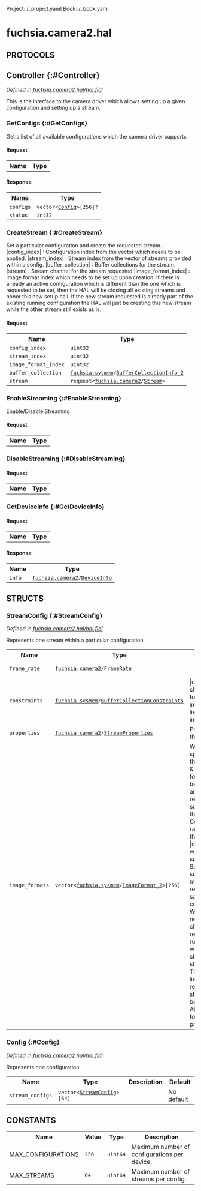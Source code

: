 Project: /_project.yaml
Book: /_book.yaml

# fuchsia.camera2.hal


## **PROTOCOLS**

## Controller {:#Controller}
*Defined in [fuchsia.camera2.hal/hal.fidl](https://fuchsia.googlesource.com/fuchsia/+/master/sdk/fidl/fuchsia.camera2.hal/hal.fidl#46)*

 This is the interface to the camera driver
 which allows setting up a given configuration
 and setting up a stream.

### GetConfigs {:#GetConfigs}

 Get a list of all available configurations which the camera driver supports.

#### Request
<table>
    <tr><th>Name</th><th>Type</th></tr>
    </table>


#### Response
<table>
    <tr><th>Name</th><th>Type</th></tr>
    <tr>
            <td><code>configs</code></td>
            <td>
                <code>vector&lt;<a class='link' href='#Config'>Config</a>&gt;[256]?</code>
            </td>
        </tr><tr>
            <td><code>status</code></td>
            <td>
                <code>int32</code>
            </td>
        </tr></table>

### CreateStream {:#CreateStream}

 Set a particular configuration and create the requested stream.
 |config_index| : Configuration index from the vector which needs to be applied.
 |stream_index| : Stream index from the vector of streams provided within a config.
 |buffer_collection| : Buffer collections for the stream.
 |stream| : Stream channel for the stream requested
 |image_format_index| : Image format index which needs to be set up upon creation.
 If there is already an active configuration which is different than the one
 which is requested to be set, then the HAL will be closing all existing streams
 and honor this new setup call.
 If the new stream requested is already part of the existing running configuration
 the HAL will just be creating this new stream while the other stream still exists as is.

#### Request
<table>
    <tr><th>Name</th><th>Type</th></tr>
    <tr>
            <td><code>config_index</code></td>
            <td>
                <code>uint32</code>
            </td>
        </tr><tr>
            <td><code>stream_index</code></td>
            <td>
                <code>uint32</code>
            </td>
        </tr><tr>
            <td><code>image_format_index</code></td>
            <td>
                <code>uint32</code>
            </td>
        </tr><tr>
            <td><code>buffer_collection</code></td>
            <td>
                <code><a class='link' href='../fuchsia.sysmem/index.html'>fuchsia.sysmem</a>/<a class='link' href='../fuchsia.sysmem/index.html#BufferCollectionInfo_2'>BufferCollectionInfo_2</a></code>
            </td>
        </tr><tr>
            <td><code>stream</code></td>
            <td>
                <code>request&lt;<a class='link' href='../fuchsia.camera2/index.html'>fuchsia.camera2</a>/<a class='link' href='../fuchsia.camera2/index.html#Stream'>Stream</a>&gt;</code>
            </td>
        </tr></table>



### EnableStreaming {:#EnableStreaming}

 Enable/Disable Streaming

#### Request
<table>
    <tr><th>Name</th><th>Type</th></tr>
    </table>



### DisableStreaming {:#DisableStreaming}


#### Request
<table>
    <tr><th>Name</th><th>Type</th></tr>
    </table>



### GetDeviceInfo {:#GetDeviceInfo}


#### Request
<table>
    <tr><th>Name</th><th>Type</th></tr>
    </table>


#### Response
<table>
    <tr><th>Name</th><th>Type</th></tr>
    <tr>
            <td><code>info</code></td>
            <td>
                <code><a class='link' href='../fuchsia.camera2/index.html'>fuchsia.camera2</a>/<a class='link' href='../fuchsia.camera2/index.html#DeviceInfo'>DeviceInfo</a></code>
            </td>
        </tr></table>



## **STRUCTS**

### StreamConfig {:#StreamConfig}
*Defined in [fuchsia.camera2.hal/hal.fidl](https://fuchsia.googlesource.com/fuchsia/+/master/sdk/fidl/fuchsia.camera2.hal/hal.fidl#18)*



 Represents one stream within a particular configuration.


<table>
    <tr><th>Name</th><th>Type</th><th>Description</th><th>Default</th></tr><tr>
            <td><code>frame_rate</code></td>
            <td>
                <code><a class='link' href='../fuchsia.camera2/index.html'>fuchsia.camera2</a>/<a class='link' href='../fuchsia.camera2/index.html#FrameRate'>FrameRate</a></code>
            </td>
            <td></td>
            <td>No default</td>
        </tr><tr>
            <td><code>constraints</code></td>
            <td>
                <code><a class='link' href='../fuchsia.sysmem/index.html'>fuchsia.sysmem</a>/<a class='link' href='../fuchsia.sysmem/index.html#BufferCollectionConstraints'>BufferCollectionConstraints</a></code>
            </td>
            <td> |constraints| should allow for all the image formats listed in image_formats.
</td>
            <td>No default</td>
        </tr><tr>
            <td><code>properties</code></td>
            <td>
                <code><a class='link' href='../fuchsia.camera2/index.html'>fuchsia.camera2</a>/<a class='link' href='../fuchsia.camera2/index.html#StreamProperties'>StreamProperties</a></code>
            </td>
            <td> Properties of the stream:
</td>
            <td>No default</td>
        </tr><tr>
            <td><code>image_formats</code></td>
            <td>
                <code>vector&lt;<a class='link' href='../fuchsia.sysmem/index.html'>fuchsia.sysmem</a>/<a class='link' href='../fuchsia.sysmem/index.html#ImageFormat_2'>ImageFormat_2</a>&gt;[256]</code>
            </td>
            <td> We need to specify both the constraints & the image formats because
 there are fixed set of resolutions supported by the Camera Controller
 so a range within the |constraints| won't be sufficient.
 Some streams support multiple resolutions for same configuration
 We would need to change the resolution runtime, without stopping the
 streaming. This provides a list of resolutions a stream would be providing.
 At least one format must be provided.
</td>
            <td>No default</td>
        </tr>
</table>

### Config {:#Config}
*Defined in [fuchsia.camera2.hal/hal.fidl](https://fuchsia.googlesource.com/fuchsia/+/master/sdk/fidl/fuchsia.camera2.hal/hal.fidl#37)*



 Represents one configuration


<table>
    <tr><th>Name</th><th>Type</th><th>Description</th><th>Default</th></tr><tr>
            <td><code>stream_configs</code></td>
            <td>
                <code>vector&lt;<a class='link' href='#StreamConfig'>StreamConfig</a>&gt;[64]</code>
            </td>
            <td></td>
            <td>No default</td>
        </tr>
</table>













## **CONSTANTS**

<table>
    <tr><th>Name</th><th>Value</th><th>Type</th><th>Description</th></tr><tr>
            <td><a href="https://fuchsia.googlesource.com/fuchsia/+/master/sdk/fidl/fuchsia.camera2.hal/hal.fidl#12">MAX_CONFIGURATIONS</a></td>
            <td>
                    <code>256</code>
                </td>
                <td><code>uint64</code></td>
            <td> Maximum number of configurations per device.
</td>
        </tr>
    <tr>
            <td><a href="https://fuchsia.googlesource.com/fuchsia/+/master/sdk/fidl/fuchsia.camera2.hal/hal.fidl#15">MAX_STREAMS</a></td>
            <td>
                    <code>64</code>
                </td>
                <td><code>uint64</code></td>
            <td> Maximum number of streams per config.
</td>
        </tr>
    
</table>

